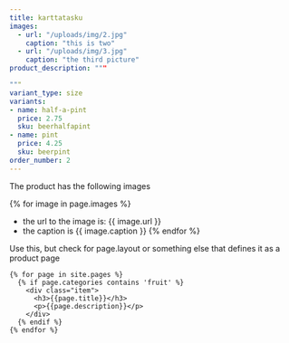 ```yaml
---
title: karttatasku
images:
  - url: "/uploads/img/2.jpg"
    caption: "this is two"
  - url: "/uploads/img/3.jpg"
    caption: "the third picture"
product_description: """

"""
variant_type: size
variants:
- name: half-a-pint
  price: 2.75
  sku: beerhalfapint
- name: pint
  price: 4.25
  sku: beerpint
order_number: 2
---
```






The product has the following images

{% for image in page.images %}
- the url to the image is: {{ image.url }}
- the caption is {{ image.caption }}
{% endfor %}



Use this, but check for page.layout or something else that defines it as a product page
```
{% for page in site.pages %}
  {% if page.categories contains 'fruit' %}
    <div class="item">
      <h3>{{page.title}}</h3>
      <p>{{page.description}}</p>
    </div>
  {% endif %}
{% endfor %}
```